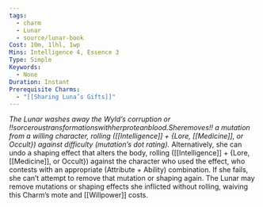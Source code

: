 ```yaml
---
tags:
  - charm
  - Lunar
  - source/lunar-book
Cost: 10m, 1lhl, 1wp
Mins: Intelligence 4, Essence 3
Type: Simple
Keywords:
  - None
Duration: Instant
Prerequisite Charms:
  - "[[Sharing Luna’s Gifts]]"
---
```

*The Lunar washes away the Wyld’s corruption or !!sorceroustransformationswithherproteanblood.Sheremoves!! a mutation from a willing character, rolling ([[Intelligence]] + {Lore, [[Medicine]], or Occult}) against difficulty (mutation’s dot rating).*
Alternatively, she can undo a shaping effect that alters the body, rolling ([[Intelligence]] + {Lore, [[Medicine]], or Occult}) against the character who used the effect, who contests with an appropriate (Attribute + Ability) combination. If she fails, she can’t attempt to remove that mutation or shaping again. The Lunar may remove mutations or shaping effects she inflicted without rolling, waiving this Charm’s mote and [[Willpower]] costs.